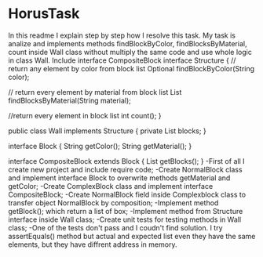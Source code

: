 # HorusTask
In this readme I explain step by step how I resolve this task.
My task is analize and implements methods findBlockByColor, findBlocksByMaterial, count inside Wall class without multiply the same code and use whole logic in class Wall. 
Include interface CompositeBlock
interface Structure {
// return any element by color from block list
Optional<Block> findBlockByColor(String color);

// return every element by material from block list
List<Block> findBlocksByMaterial(String material);

//return every element in block list
int count();
}

public class Wall implements Structure {
private List<Block> blocks;
}

interface Block {
String getColor();
String getMaterial();
}

interface CompositeBlock extends Block {
List<Block> getBlocks();
}
-First of all I create new project and include require code;
-Create NormalBlock class and implement interface Block to overwrite methods getMaterial and getColor;
-Create ComplexBlock class and implement interface CompositeBlock;
-Create NormalBlock field inside Complexblock class to transfer object NormalBlock by composition;
-Implement method getBlock(); which return a list of box;
-Implement method from Structure interface inside Wall class;
-Create unit tests for testing methods in Wall class;
-One of the tests don't pass and I coudn't find solution. I try assertEquals() method but actual and expected list even they have the same elements,
but they have diffrent address in memory.
